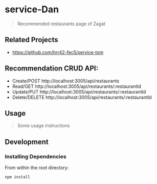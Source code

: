 # service-Dan

> Recommended restaurants page of Zagat

## Related Projects

  - https://github.com/hrr42-fec5/service-tom

## Recommendation CRUD API:
- Create/POST http://localhost:3005/api/restaurants
- Read/GET http://localhost:3005/api/restaurants/:restaurantId
- Update/PUT http://localhost:3005/api/restaurants/:restaurantId
- Delete/DELETE http://localhost:3005/api/restaurants/:restaurantId

## Usage

> Some usage instructions

## Development

### Installing Dependencies

From within the root directory:

```sh
npm install
```

